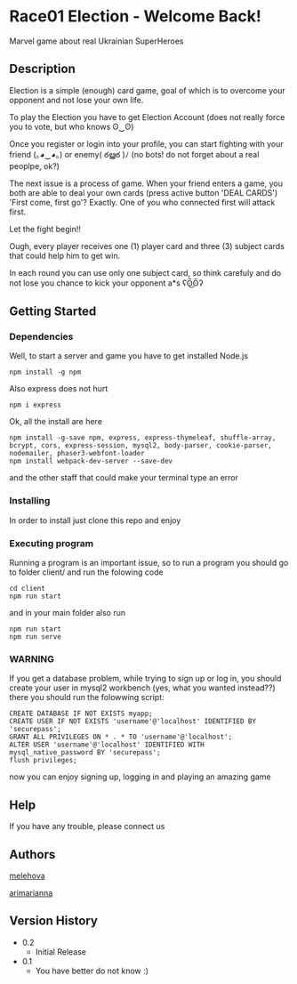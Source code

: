 # Race01 Election - Welcome Back!

Marvel game about real Ukrainian SuperHeroes

## Description

Election is a simple (enough) card game, goal of which is to overcome your opponent and not lose your own life.

To play the Election you have to get Election Account (does not really force you to vote, but who knows ʘ‿ʘ)

Once you register or login into your profile, you can start fighting with your friend (｡◕‿◕｡) or enemy( ఠൠఠ )ﾉ (no bots! do not forget about a real peoplpe, ok?)

The next issue is a process of game. When your friend enters a game, you both are able to deal your own cards (press active button 'DEAL CARDS')
'First come, first go'? Exactly. One of you who connected first will attack first. 

Let the fight begin!! 

Ough, every player receives one (1) player card and three (3) subject cards that could help him to get win.

In each round you can use only one subject card, so think carefuly and do not lose you chance to kick your opponent a*s ʕʘ̅͜ʘ̅ʔ

## Getting Started

### Dependencies

Well, to start a server and game you have to get installed Node.js
```
npm install -g npm
```
Also express does not hurt 
```
npm i express
```
Ok, all the install are here
```
npm install -g-save npm, express, express-thymeleaf, shuffle-array, bcrypt, cors, express-session, mysql2, body-parser, cookie-parser, nodemailer, phaser3-webfont-loader
npm install webpack-dev-server --save-dev
```
and the other staff that could make your terminal type an error

### Installing

In order to install just clone this repo and enjoy 

### Executing program

Running a program is an important issue, so
to run a program you should go to folder client/ and run the folowing code
```
cd client
npm run start
```
and in your main folder also run
```
npm run start
npm run serve
```

### WARNING
If you get a database problem, while trying to sign up or log in, you should create your user in mysql2 workbench (yes, what you wanted instead??)
there you should run the folowwing script:
```
CREATE DATABASE IF NOT EXISTS myapp;
CREATE USER IF NOT EXISTS 'username'@'localhost' IDENTIFIED BY 'securepass';
GRANT ALL PRIVILEGES ON * . * TO 'username'@'localhost';
ALTER USER 'username'@'localhost' IDENTIFIED WITH mysql_native_password BY 'securepass';
flush privileges;
```

now you can enjoy signing up, logging in and playing an amazing game

## Help

If you have any trouble, please connect us

## Authors

[melehova](https://github.com/melehova)

[arimarianna](https://github.com/arimarianna)

## Version History

* 0.2
    * Initial Release
* 0.1
    * You have better do not know :)
